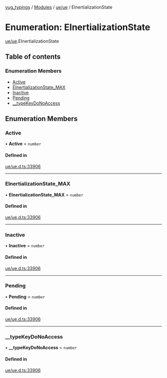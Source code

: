 [yug_typings](../README.md) / [Modules](../modules.md) / [ue/ue](../modules/ue_ue.md) / EInertializationState

# Enumeration: EInertializationState

[ue/ue](../modules/ue_ue.md).EInertializationState

## Table of contents

### Enumeration Members

- [Active](ue_ue.EInertializationState.md#active)
- [EInertializationState\_MAX](ue_ue.EInertializationState.md#einertializationstate_max)
- [Inactive](ue_ue.EInertializationState.md#inactive)
- [Pending](ue_ue.EInertializationState.md#pending)
- [\_\_typeKeyDoNoAccess](ue_ue.EInertializationState.md#__typekeydonoaccess)

## Enumeration Members

### Active

• **Active** = `number`

#### Defined in

[ue/ue.d.ts:33906](https://github.com/YugMetaverse/yug_typings/blob/25cad34/ue/ue.d.ts#L33906)

___

### EInertializationState\_MAX

• **EInertializationState\_MAX** = `number`

#### Defined in

[ue/ue.d.ts:33906](https://github.com/YugMetaverse/yug_typings/blob/25cad34/ue/ue.d.ts#L33906)

___

### Inactive

• **Inactive** = `number`

#### Defined in

[ue/ue.d.ts:33906](https://github.com/YugMetaverse/yug_typings/blob/25cad34/ue/ue.d.ts#L33906)

___

### Pending

• **Pending** = `number`

#### Defined in

[ue/ue.d.ts:33906](https://github.com/YugMetaverse/yug_typings/blob/25cad34/ue/ue.d.ts#L33906)

___

### \_\_typeKeyDoNoAccess

• **\_\_typeKeyDoNoAccess** = `number`

#### Defined in

[ue/ue.d.ts:33906](https://github.com/YugMetaverse/yug_typings/blob/25cad34/ue/ue.d.ts#L33906)
